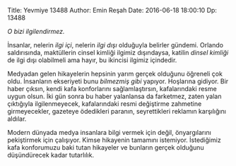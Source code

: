 Title: Yevmiye 13488
Author: Emin Reşah
Date: 2016-06-18 18:00:10 
Dp: 13488 

*O bizi ilgilendirmez.*

İnsanlar, nelerin *ilgi içi*, nelerin *ilgi dışı* olduğuyla belirler
gündemi. Orlando saldırısında, maktüllerin cinsel kimliği ilgimiz dışındaysa,
katilin *dinsel kimliği* de ilgi dışı olabilmeli ama hayır, bu ikincisi ilgimiz
içindedir.

Medyadan gelen hikayelerin hepsinin yarım gerçek olduğunu öğreneli çok
oldu. İnsanların ekseriyeti bunu *bilmezmiş gibi* yapıyor. Hoşlarına
gidiyor. Bir haber çıksın, kendi kafa konforlarını sağlamlaştırsın,
kafalarındaki resme uygun olsun. İki gün sonra bu haber yalanlansa da farketmez,
zaten yalan çıktığıyla ilgilenmeyecek, kafalarındaki resmi değiştirme zahmetine
girmeyecekler, gazeteye ödedikleri paranın, seyrettikleri reklamın karşılığını
aldılar.

Modern dünyada medya insanlara bilgi vermek için değil, önyargılarını
pekiştirmek için çalışıyor. Kimse hikayenin tamamını istemiyor. İstediğimiz kafa
konforumuzu baki tutan hikayeler ve bunların gerçek olduğunu düşündürecek kadar
tutarlılık.



